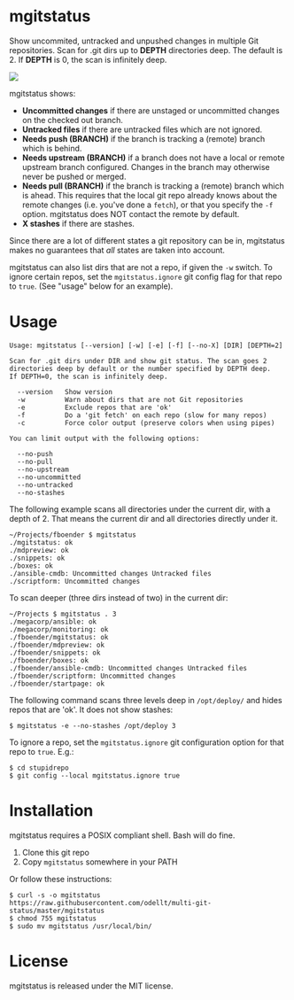 mgitstatus
==========

Show uncommited, untracked and unpushed changes in multiple Git
repositories.  Scan for .git dirs up to **DEPTH** directories deep.
The default is 2.  If **DEPTH** is 0, the scan is infinitely deep.

![](https://raw.githubusercontent.com/fboender/multi-git-status/master/screenshot.png)

mgitstatus shows:

* **Uncommitted changes** if there are unstaged or uncommitted changes on the
  checked out branch.
* **Untracked files** if there are untracked files which are not ignored.
* **Needs push (BRANCH)** if the branch is tracking a (remote) branch which is
  behind.
* **Needs upstream (BRANCH)** if a branch does not have a local or remote
  upstream branch configured. Changes in the branch may otherwise never be
  pushed or merged.
* **Needs pull (BRANCH)** if the branch is tracking a (remote) branch which is
  ahead. This requires that the local git repo already knows about the remote
  changes (i.e. you've done a `fetch`), or that you specify the `-f` option.
  mgitstatus does NOT contact the remote by default.
* **X stashes** if there are stashes.

Since there are a lot of different states a git repository can be in,
mgitstatus makes no guarantees that *all* states are taken into account.

mgitstatus can also list dirs that are not a repo, if given the `-w`
switch. To ignore certain repos, set the `mgitstatus.ignore` git config flag
for that repo to `true`. (See "usage" below for an example).


# Usage

    Usage: mgitstatus [--version] [-w] [-e] [-f] [--no-X] [DIR] [DEPTH=2]

    Scan for .git dirs under DIR and show git status. The scan goes 2
    directories deep by default or the number specified by DEPTH deep.
    If DEPTH=0, the scan is infinitely deep.

      --version   Show version
      -w          Warn about dirs that are not Git repositories
      -e          Exclude repos that are 'ok'
      -f          Do a 'git fetch' on each repo (slow for many repos)
      -c          Force color output (preserve colors when using pipes)

    You can limit output with the following options:

      --no-push
      --no-pull
      --no-upstream
      --no-uncommitted
      --no-untracked
      --no-stashes

The following example scans all directories under the current dir, with a
depth of 2. That means the current dir and all directories directly under it.

    ~/Projects/fboender $ mgitstatus 
    ./mgitstatus: ok 
    ./mdpreview: ok 
    ./snippets: ok 
    ./boxes: ok 
    ./ansible-cmdb: Uncommitted changes Untracked files 
    ./scriptform: Uncommitted changes 

To scan deeper (three dirs instead of two) in the current dir:

    ~/Projects $ mgitstatus . 3
    ./megacorp/ansible: ok 
    ./megacorp/monitoring: ok 
    ./fboender/mgitstatus: ok 
    ./fboender/mdpreview: ok 
    ./fboender/snippets: ok 
    ./fboender/boxes: ok 
    ./fboender/ansible-cmdb: Uncommitted changes Untracked files 
    ./fboender/scriptform: Uncommitted changes 
    ./fboender/startpage: ok 

The following command scans three levels deep in `/opt/deploy/` and hides
repos that are 'ok'. It does not show stashes:

    $ mgitstatus -e --no-stashes /opt/deploy 3

To ignore a repo, set the `mgitstatus.ignore` git configuration option for
that repo to `true`. E.g.:

    $ cd stupidrepo
    $ git config --local mgitstatus.ignore true

# Installation

mgitstatus requires a POSIX compliant shell. Bash will do fine.

1. Clone this git repo
2. Copy `mgitstatus` somewhere in your PATH

Or follow these instructions:

    $ curl -s -o mgitstatus https://raw.githubusercontent.com/odellt/multi-git-status/master/mgitstatus
    $ chmod 755 mgitstatus
    $ sudo mv mgitstatus /usr/local/bin/

# License

mgitstatus is released under the MIT license.
